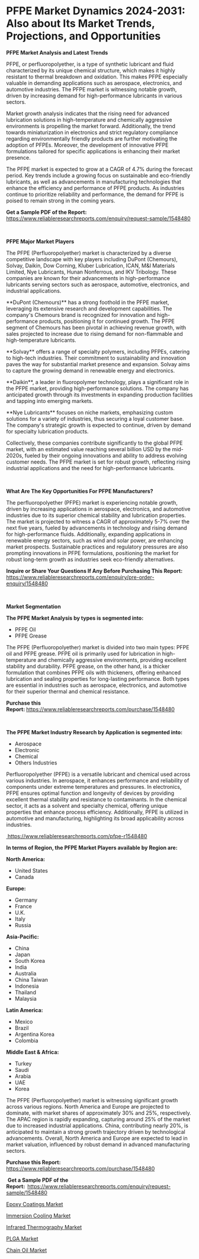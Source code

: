 <p><h1>PFPE Market Dynamics 2024-2031: Also about Its Market Trends, Projections, and Opportunities</h1></p><p><strong>PFPE Market Analysis and Latest Trends</strong></p>
<p><p>PFPE, or perfluoropolyether, is a type of synthetic lubricant and fluid characterized by its unique chemical structure, which makes it highly resistant to thermal breakdown and oxidation. This makes PFPE especially valuable in demanding applications such as aerospace, electronics, and automotive industries. The PFPE market is witnessing notable growth, driven by increasing demand for high-performance lubricants in various sectors.</p><p>Market growth analysis indicates that the rising need for advanced lubrication solutions in high-temperature and chemically aggressive environments is propelling the market forward. Additionally, the trend towards miniaturization in electronics and strict regulatory compliance regarding environmentally friendly products are further motivating the adoption of PFPEs. Moreover, the development of innovative PFPE formulations tailored for specific applications is enhancing their market presence.</p><p>The PFPE market is expected to grow at a CAGR of 4.7% during the forecast period. Key trends include a growing focus on sustainable and eco-friendly lubricants, as well as advancements in manufacturing technologies that enhance the efficiency and performance of PFPE products. As industries continue to prioritize reliability and performance, the demand for PFPE is poised to remain strong in the coming years.</p></p>
<p><strong>Get a Sample PDF of the Report:&nbsp;</strong> <a href="https://www.reliableresearchreports.com/enquiry/request-sample/1548480?utm_campaign=121&utm_medium=2&utm_source=Github&utm_content=ia&utm_term=14112024&utm_id=pfpe">https://www.reliableresearchreports.com/enquiry/request-sample/1548480</a></p>
<p>&nbsp;</p>
<p><strong>PFPE Major Market Players</strong></p>
<p><p>The PFPE (Perfluoropolyether) market is characterized by a diverse competitive landscape with key players including DuPont (Chemours), Solvay, Daikin, Dow Corning, Kluber Lubrication, ICAN, M&I Materials Limited, Nye Lubricants, Hunan Nonferrous, and IKV Tribology. These companies are known for their advancements in high-performance lubricants serving sectors such as aerospace, automotive, electronics, and industrial applications.</p><p>**DuPont (Chemours)** has a strong foothold in the PFPE market, leveraging its extensive research and development capabilities. The company's Chemours brand is recognized for innovation and high-performance products, positioning it for continued growth. The PFPE segment of Chemours has been pivotal in achieving revenue growth, with sales projected to increase due to rising demand for non-flammable and high-temperature lubricants.</p><p>**Solvay** offers a range of specialty polymers, including PFPEs, catering to high-tech industries. Their commitment to sustainability and innovation paves the way for substantial market presence and expansion. Solvay aims to capture the growing demand in renewable energy and electronics.</p><p>**Daikin**, a leader in fluoropolymer technology, plays a significant role in the PFPE market, providing high-performance solutions. The company has anticipated growth through its investments in expanding production facilities and tapping into emerging markets.</p><p>**Nye Lubricants** focuses on niche markets, emphasizing custom solutions for a variety of industries, thus securing a loyal customer base. The company's strategic growth is expected to continue, driven by demand for specialty lubrication products.</p><p>Collectively, these companies contribute significantly to the global PFPE market, with an estimated value reaching several billion USD by the mid-2020s, fueled by their ongoing innovations and ability to address evolving customer needs. The PFPE market is set for robust growth, reflecting rising industrial applications and the need for high-performance lubricants.</p></p>
<p>&nbsp;</p>
<p><strong>What Are The Key Opportunities For PFPE Manufacturers?</strong></p>
<p><p>The perfluoropolyether (PFPE) market is experiencing notable growth, driven by increasing applications in aerospace, electronics, and automotive industries due to its superior chemical stability and lubrication properties. The market is projected to witness a CAGR of approximately 5-7% over the next five years, fueled by advancements in technology and rising demand for high-performance fluids. Additionally, expanding applications in renewable energy sectors, such as wind and solar power, are enhancing market prospects. Sustainable practices and regulatory pressures are also prompting innovations in PFPE formulations, positioning the market for robust long-term growth as industries seek eco-friendly alternatives.</p></p>
<p><strong>Inquire or Share Your Questions If Any Before Purchasing This Report:</strong> <a href="https://www.reliableresearchreports.com/enquiry/pre-order-enquiry/1548480?utm_campaign=121&utm_medium=2&utm_source=Github&utm_content=ia&utm_term=14112024&utm_id=pfpe">https://www.reliableresearchreports.com/enquiry/pre-order-enquiry/1548480</a></p>
<p>&nbsp;</p>
<p><strong>Market Segmentation</strong></p>
<p><strong>The PFPE Market Analysis by types is segmented into:</strong></p>
<p><ul><li>PFPE Oil</li><li>PFPE Grease</li></ul></p>
<p><p>The PFPE (Perfluoropolyether) market is divided into two main types: PFPE oil and PFPE grease. PFPE oil is primarily used for lubrication in high-temperature and chemically aggressive environments, providing excellent stability and durability. PFPE grease, on the other hand, is a thicker formulation that combines PFPE oils with thickeners, offering enhanced lubrication and sealing properties for long-lasting performance. Both types are essential in industries such as aerospace, electronics, and automotive for their superior thermal and chemical resistance.</p></p>
<p><strong>Purchase this Report:&nbsp;</strong><a href="https://www.reliableresearchreports.com/purchase/1548480?utm_campaign=121&utm_medium=2&utm_source=Github&utm_content=ia&utm_term=14112024&utm_id=pfpe">https://www.reliableresearchreports.com/purchase/1548480</a></p>
<p>&nbsp;</p>
<p><strong>The PFPE Market Industry Research by Application is segmented into:</strong></p>
<p><ul><li>Aerospace</li><li>Electronic</li><li>Chemical</li><li>Others Industries</li></ul></p>
<p><p>Perfluoropolyether (PFPE) is a versatile lubricant and chemical used across various industries. In aerospace, it enhances performance and reliability of components under extreme temperatures and pressures. In electronics, PFPE ensures optimal function and longevity of devices by providing excellent thermal stability and resistance to contaminants. In the chemical sector, it acts as a solvent and specialty chemical, offering unique properties that enhance process efficiency. Additionally, PFPE is utilized in automotive and manufacturing, highlighting its broad applicability across industries.</p></p>
<p><a href="https://www.reliableresearchreports.com/pfpe-r1548480?utm_campaign=121&utm_medium=2&utm_source=Github&utm_content=ia&utm_term=14112024&utm_id=pfpe">&nbsp;https://www.reliableresearchreports.com/pfpe-r1548480</a></p>
<p><strong>In terms of Region, the PFPE Market Players available by Region are:</strong></p>
<p>
    <p> <strong> North America: </strong>
        <ul>
            <li>United States</li>
            <li>Canada</li>
        </ul>
        </p> 
    <p> <strong> Europe: </strong>
        <ul>
            <li>Germany</li>
            <li>France</li>
            <li>U.K.</li>
            <li>Italy</li>
            <li>Russia</li>
        </ul>
        </p> 
    <p> <strong> Asia-Pacific: </strong>
        <ul>
            <li>China</li>
            <li>Japan</li>
            <li>South Korea</li>
            <li>India</li>
            <li>Australia</li>
            <li>China Taiwan</li>
            <li>Indonesia</li>
            <li>Thailand</li>
            <li>Malaysia</li>
        </ul>
        </p> 
    <p> <strong> Latin America: </strong>
        <ul>
            <li>Mexico</li>
            <li>Brazil</li>
            <li>Argentina Korea</li>
            <li>Colombia</li>
        </ul>
        </p> 
    <p> <strong> Middle East & Africa: </strong>
        <ul>
            <li>Turkey</li>
            <li>Saudi</li>
            <li>Arabia</li>
            <li>UAE</li>
            <li>Korea</li>
        </ul>
    </p>
    </p>
<p><p>The PFPE (Perfluoropolyether) market is witnessing significant growth across various regions. North America and Europe are projected to dominate, with market shares of approximately 30% and 25%, respectively. The APAC region is rapidly expanding, capturing around 25% of the market due to increased industrial applications. China, contributing nearly 20%, is anticipated to maintain a strong growth trajectory driven by technological advancements. Overall, North America and Europe are expected to lead in market valuation, influenced by robust demand in advanced manufacturing sectors.</p></p>
<p><strong>Purchase this Report: </strong><a href="https://www.reliableresearchreports.com/purchase/1548480?utm_campaign=121&utm_medium=2&utm_source=Github&utm_content=ia&utm_term=14112024&utm_id=pfpe">https://www.reliableresearchreports.com/purchase/1548480</a></p>
<p>&nbsp;<strong>Get a Sample PDF of the Report:&nbsp;&nbsp;</strong><a href="https://www.reliableresearchreports.com/enquiry/request-sample/1548480?utm_campaign=121&utm_medium=2&utm_source=Github&utm_content=ia&utm_term=14112024&utm_id=pfpe">https://www.reliableresearchreports.com/enquiry/request-sample/1548480</a></p>
<p><strong></strong></p>
<p><p><a href="https://github.com/gulaimolin/Market-Research-Report-List-6/blob/main/epoxy-coatings-market.md?utm_campaign=121&utm_medium=2&utm_source=Github&utm_content=ia&utm_term=14112024&utm_id=pfpe">Epoxy Coatings Market</a></p><p><a href="https://issuu.com/reportprime-2/docs/immersion-cooling-market-size-2030._6bcffbbbfde173?utm_campaign=121&utm_medium=2&utm_source=Github&utm_content=ia&utm_term=14112024&utm_id=pfpe">Immersion Cooling Market</a></p><p><a href="https://issuu.com/reportprime-2/docs/infrared-thermography-market-size-2_8a9885be142afa?utm_campaign=121&utm_medium=2&utm_source=Github&utm_content=ia&utm_term=14112024&utm_id=pfpe">Infrared Thermography Market</a></p><p><a href="https://www.linkedin.com/pulse/plga-market-trends-focusing-insight-forecast-analysis-2024-2031-8jayf?utm_campaign=121&utm_medium=2&utm_source=Github&utm_content=ia&utm_term=14112024&utm_id=pfpe">PLGA Market</a></p><p><a href="https://github.com/mauripalmi/Market-Research-Report-List-5/blob/main/chain-oil-market.md?utm_campaign=121&utm_medium=2&utm_source=Github&utm_content=ia&utm_term=14112024&utm_id=pfpe">Chain Oil Market</a></p></p>
